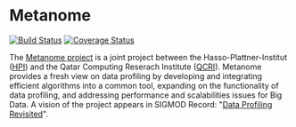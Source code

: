 # Metanome

[![Build Status](https://travis-ci.org/HPI-Information-Systems/Metanome.png?branch=master)](https://travis-ci.org/HPI-Information-Systems/Metanome)
[![Coverage Status](https://coveralls.io/repos/HPI-Information-Systems/Metanome/badge.png)](https://coveralls.io/r/HPI-Information-Systems/Metanome)

The [Metanome project](http://www.hpi.uni-potsdam.de/naumann/projekte/metanome_data_profiling.html) is a joint project between the Hasso-Plattner-Institut ([HPI](http://www.hpi.uni-potsdam.de/willkommen.html?L=1)) and the Qatar Computing Reserach Institute ([QCRI](http://www.qcri.org)). Metanome provides a fresh view on data profiling by developing and integrating efficient algorithms into a common tool, expanding on the functionality of data profiling, and addressing performance and scalabilities issues for Big Data. A vision of the project appears in SIGMOD Record: "[Data Profiling Revisited](http://www.hpi.uni-potsdam.de/naumann/publications/publications_by_type/year/2013/2276/Nau13.html)".
